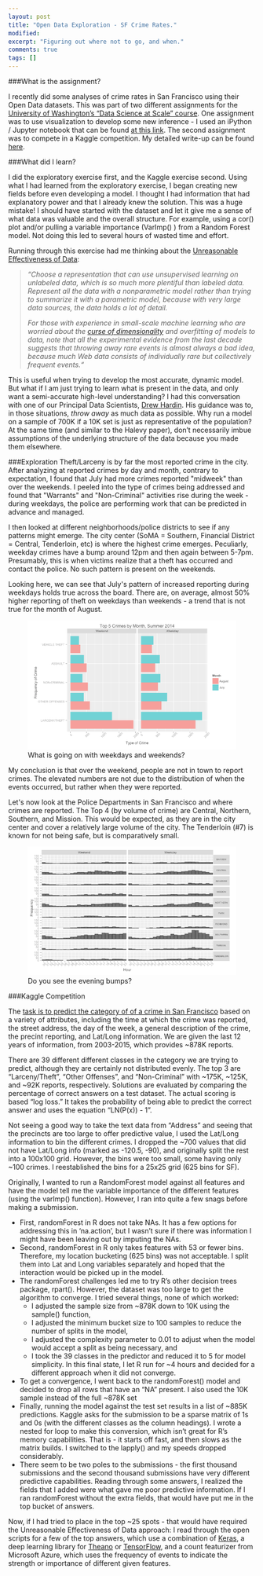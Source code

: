 ```yaml
---
layout: post
title: "Open Data Exploration - SF Crime Rates."
modified:
excerpt: "Figuring out where not to go, and when."
comments: true
tags: []
---
```


###What is the assignment?

I recently did some analyses of crime rates in San Francisco using their Open Data datasets. This was part of two different assignments for the [University of Washington’s “Data Science at Scale” course][1]. One assignment was to use visualization to develop some new inference - I used an iPython / Jupyter notebook that can be found [at this link][2]. The second assignment was to compete in a Kaggle competition. My detailed write-up can be found [here][3]. 

###What did I learn? 

I did the exploratory exercise first, and the Kaggle exercise second. Using what I had learned from the exploratory exercise, I began creating new fields before even developing a model. I thought I had information that had explanatory power and that I already knew the solution. This was a huge mistake! I should have started with the dataset and let it give me a sense of what data was valuable and the overall structure. For example, using a cor() plot and/or pulling a variable importance (VarImp() ) from a Random Forest model. Not doing this led to several hours of wasted time and effort.

Running through this exercise had me thinking about the [Unreasonable Effectiveness of Data][4]:

>*“Choose a representation that can use unsupervised learning on unlabeled data, which is so much more plentiful than labeled data. Represent all the data with a nonparametric model rather than trying to summarize it with a parametric model, because with very large data sources, the data holds a lot of detail.* 
>
>*For those with experience in small-scale machine learning who are worried about the [curse of dimensionality][5] and overfitting of models to data, note that all the experimental evidence from the last decade suggests that throwing away rare events is almost always a bad idea, because much Web data consists of individually rare but collectively frequent events.“*

This is useful when trying to develop the most accurate, dynamic model. But what if I am just trying to learn what is present in the data, and only want a semi-accurate high-level understanding? I had this conversation with one of our Principal Data Scientists, [Drew Hardin][6]. His guidance was to, in those situations, *throw away* as much data as possible. Why run a model on a sample of 700K if a 10K set is just as representative of the population? At the same time (and similar to the Halevy paper), don’t necessarily imbue assumptions of the underlying structure of the data because you made them elsewhere.

###Exploration
Theft/Larceny is by far the most reported crime in the city. After analyzing at reported crimes by day and month, contrary to expectation, I found that July had more crimes reported "midweek" than over the weekends. I peeled into the type of crimes being addressed and found that "Warrants" and "Non-Criminal" activities rise during the week - during weekdays, the police are performing work that can be predicted in advance and managed.

I then looked at different neighborhoods/police districts to see if any patterns might emerge. The city center (SoMA = Southern, Financial District = Central, Tenderloin, etc) is where the highest crime emerges. Peculiarly, weekday crimes have a bump around 12pm and then again between 5-7pm. Presumably, this is when victims realize that a theft has occurred and contact the police. No such pattern is present on the weekends.

Looking here, we can see that July's pattern of increased reporting during weekdays holds true across the board. There are, on average, almost 50% higher reporting of theft on weekdays than weekends - a trend that is not true for the month of August.

<figure>
	<img src="/images/weekdaycrimes.png">
	<figcaption>What is going on with weekdays and weekends?</figcaption>
</figure>

My conclusion is that over the weekend, people are not in town to report crimes. The elevated numbers are not due to the distribution of when the events occurred, but rather when they were reported.

Let's now look at the Police Departments in San Francisco and where crimes are reported. The Top 4 (by volume of crime) are Central, Northern, Southern, and Mission. This would be expected, as they are in the city center and cover a relatively large volume of the city. The Tenderloin (#7) is known for not being safe, but is comparatively small.

<figure>
	<img src="/images/crimebyneighborhood.png">
	<figcaption>Do you see the evening bumps?</figcaption>
</figure>

###Kaggle Competition
					
The [task is to predict the category of of a crime in San Francisco][7] based on a variety of attributes, including the time at which the crime was reported, the street address, the day of the week, a general description of the crime, the precint reporting, and Lat/Long information. We are given the last 12 years of information, from 2003-2015, which provides ~878K reports.
					
There are 39 different different classes in the category we are trying to predict, although they are certainly not distributed evenly. The top 3 are “Larceny/Theft”, “Other Offenses”, and “Non-Criminal” with ~175K, ~125K, and ~92K reports, respectively. Solutions are evaluated by comparing the percentage of correct answers on a test dataset. The actual scoring is based “log loss.” It takes the probability of being able to predict the correct answer and uses the equation “LN(P(x)) - 1”. 				
					
Not seeing a good way to take the text data from “Address” and seeing that the precincts are too large to offer predictive value, I used the Lat/Long information to bin the different crimes. I dropped the ~700 values that did not have Lat/Long info (marked as -120.5, -90), and originally split the rest into a 100x100 grid. However, the bins were too small, some having only ~100 crimes. I reestablished the bins for a 25x25 grid (625 bins for SF).
					
Originally, I wanted to run a RandomForest model against all features and have the model tell me the variable importance of the different features (using the varImp() function). However, I ran into quite a few snags before making a submission.

* First, randomForest in R does not take NAs. It has a few options for addressing this in ‘na.action’, but I wasn’t sure if there was information I might have been leaving out by imputing the NAs.	
* Second, randomForest in R only takes features with 53 or fewer bins. Therefore, my location bucketing (625 bins) was not acceptable. I split them into Lat and Long variables separately and hoped that the interaction would be picked up in the model.
* The randomForest challenges led me to try R’s other decision trees package, rpart(). However, the dataset was too large to get the algorithm to converge. I tried several things, none of which worked: 
	* I adjusted the sample size from ~878K down to 10K using the sample() function, 
	* I adjusted the minimum bucket size to 100 samples to reduce the number of splits in the model,
	* I adjusted the complexity parameter to 0.01 to adjust when the model would accept a split as being necessary, and 
	* I took the 39 classes in the predictor and reduced it to 5 for model simplicity. In this final state, I let R run for ~4 hours and decided for a different approach when it did not converge.
* To get a convergence, I went back to the randomForest() model and decided to drop all rows that have an “NA” present. I also used the 10K sample instead of the full ~878K set	
* Finally, running the model against the test set results in a list of ~885K predictions. Kaggle asks for the submission to be a sparse matrix of 1s and 0s (with the different classes as the column headings). I wrote a nested for loop to make this conversion, which isn’t great for R’s memory capabilities. That is - it starts off fast, and then slows as the matrix builds. I switched to the lapply() and my speeds dropped considerably. 	
* There seem to be two poles to the submissions - the first thousand submissions and the second thousand submissions have very different predictive capabilities. Reading through some answers, I realized the fields that I added were what gave me poor predictive information. If I ran randomForest without the extra fields, that would have put me in the top bucket of answers. 

Now, if I had tried to place in the top ~25 spots - that would have required the Unreasonable Effectiveness of Data approach: I read through the open scripts for a few of the top answers, which use a combination of [Keras][8], a deep learning library for [Theano][9] or [TensorFlow][10], and a count featurizer from Microsoft Azure, which uses the frequency of events to indicate the strength or importance of different given features.

[1]: https://www.coursera.org/specializations/data-science
[2]: https://github.com/brad-svds/DataSciAssn/blob/master/Analyzing%20SF%20Crime%20Patterns.ipynb
[3]: https://github.com/brad-svds/kagglesubmission2/blob/master/Submission.Rmd
[4]: http://static.googleusercontent.com/media/research.google.com/en//pubs/archive/35179.pdf
[5]: http://www.stat.ucla.edu/~sabatti/statarray/textr/node5.html
[6]: http://www.svds.com/team/drew-hardin/
[7]: https://www.kaggle.com/c/sf-crime
[8]: http://keras.io/
[9]: http://deeplearning.net/software/theano/
[10]: https://www.tensorflow.org/
